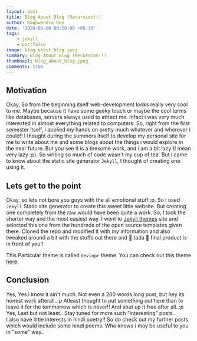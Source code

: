```yaml
---
layout: post
title: Blog About Blog (Recursion!!)
author: Raghwendra Dey
date: '2020-06-08 08:20:00 +05:30'
tags:
    - jekyll
    - portfolio
image: blog_about_blog.jpeg
summary: Blog About Blog (Recursion!!)
thumbnail: blog_about_blog.jpeg
comments: true
---
```


## Motivation

Okay, So from the beginning itself web-development looks really very cool to me. Maybe because it have some geeky touch or maybe the cool terms like databases, servers always used to attract me. Infact i was very much interested in almost everything related to computers. So, right from the first semester itself, i applied my hands on pretty much whatever and wherever i could!! I thought during the summers itself to develop my personal site for me to write about me and some blogs about the things i would explore in the near future. But you see it is a tiresome work, and i am a bit lazy (I mean very lazy :p). So writing so much of code wasn't my cup of tea. But i came to know about the static site generator `Jekyll`, I thought of creating one using it.

## Lets get to the point

Okay, so lets not bore you guys with the all emotional stuff :p. So i used `Jekyll` Static site generator to create this sweet little website. But creating one completely from the raw would have been quite a work. So, I took the shorter way and the most easiest way. I went to [Jekyll themes](http://jekyllthemes.org/) site and selected this one from the hundreds of the open source templates given there. Cloned the repo and modified it with my information and also tweaked around a bit with the stuffs out there and :tada: tada :tada: final product is in front of you!!<br>

This Particular theme is called `devlopr` theme. You can check out this theme [here](https://github.com/sujaykundu777/devlopr-jekyll/).

## Conclusion

Yes, Yes i know it ain't much. Not even a 200 words long post, but hey its honest work afterall..:p Atleast thought to put something out here than to leave it for the tommorrow which is never!!
And shut up it free after all..:p<br>
Yes, Last but not least.. Stay tuned for more such "interesting" posts..<br>
I also have little interests in hindi poetry!! So do check out my further posts which would include some hindi poems. Who knows i may be useful to you in "some" way..  

